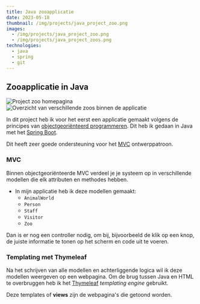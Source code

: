 ```yaml
---
title: Java zooapplicatie
date: 2023-05-18
thumbnail: /img/projects/java_project_zoo.png
images:
  - /img/projects/java_project_zoo.png
  - /img/projects/java_project_zoos.png
technologies:
  - java
  - spring
  - git
---
```


## Zooapplicatie in Java

![Project zoo homepagina](/img/projects/java_project_zoo.png) ![Overzicht van
verschillende zoos binnen de applicatie](/img/projects/java_project_zoos.png)

In dit project heb ik voor het eerst een applicatie gemaakt volgens de
principes van [objectgeoriënteerd programmeren](https://nl.wikipedia.org/wiki/Objectgeori%C3%ABnteerd). Dit heb
ik gedaan in Java met het [Spring Boot](https://spring.io/projects/spring-boot/).

Dit heeft zeer goede ondersteuning voor het [MVC](https://en.wikipedia.org/wiki/Model%E2%80%93view%E2%80%93controller) ontwerppatroon.

### MVC

Binnen objectgeoriënteerde MVC verdeel je je systeem op in verschillende
modellen die elk attributen en methodes hebben.

- In mijn applicatie heb ik deze modellen gemaakt:
  - `AnimalWorld`
  - `Person`
  - `Staff`
  - `Visitor`
  - `Zoo`

Dan is er nog een controller nodig, om bij, bijvoorbeeld de klik op een knop,
de juiste informatie te tonen op het scherm en code uit te voeren.

### Templating met Thymeleaf

Na het schrijven van alle modellen en achterliggende logica wil ik deze
modellen weergeven op een webpagina. Om de brug tussen Java en HTML te
overbruggen heb ik het [Thymeleaf](https://www.thymeleaf.org/) _templating
engine_ gebruikt.

Deze templates of **views** zijn de webpagina's die getoond worden.
